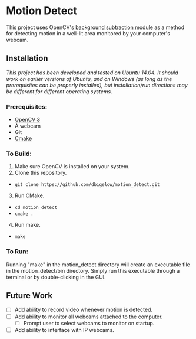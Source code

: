 # Motion Detect

This project uses OpenCV's [background subtraction module](http://docs.opencv.org/3.0.0/d1/dc5/tutorial_background_subtraction.html) as a method for detecting motion in a well-lit area monitored by your computer's webcam.

## Installation

*This project has been developed and tested on Ubuntu 14.04. It should work on earlier versions of Ubuntu, and on Windows (as long as the prerequisites can be properly installed), but installation/run directions may be different for different operating systems.*

### Prerequisites:
* [OpenCV 3](http://docs.opencv.org/3.0-rc1/df/d65/tutorial_table_of_content_introduction.html)
* A webcam
* Git
* [Cmake](https://cmake.org/overview/)

### To Build:
1. Make sure OpenCV is installed on your system.
2. Clone this repository.
  - `git clone https://github.com/dbigelow/motion_detect.git`
3. Run CMake.
  - `cd motion_detect`
  - `cmake .`
4. Run make.
  - `make`

### To Run:
Running "make" in the motion_detect directory will create an executable file in the motion_detect/bin directory. Simply run this executable through a terminal or by double-clicking in the GUI.

## Future Work
- [ ] Add ability to record video whenever motion is detected.
- [ ] Add ability to monitor all webcams attached to the computer.
  - [ ] Prompt user to select webcams to monitor on startup.
- [ ] Add ability to interface with IP webcams.